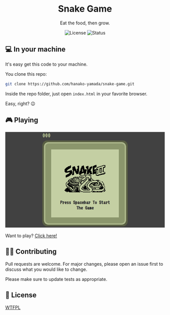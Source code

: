 <h1 align="center">Snake Game</h1>
<p align="center">Eat the food, then grow.</p>

<div align="center">
    <img src="https://img.shields.io/badge/license-WTFPL-D92525?style=for-the-badge" alt="License" />
    <img src="https://img.shields.io/badge/status-finished-green?style=for-the-badge" alt="Status" />
</div>

## :computer: In your machine
It's easy get this code to your machine.

You clone this repo:
```bash
git clone https://github.com/hanako-yamada/snake-game.git
```

Inside the repo folder, just open `index.html` in your favorite browser.

Easy, right? :wink:

## :video_game: Playing
![Game Screen](header.png)

Want to play? [Click here!](https://hanako-yamada.github.io/snake-game)

## :technologist: Contributing
Pull requests are welcome. For major changes, please open an issue first to discuss what you would like to change.

Please make sure to update tests as appropriate.

## :scroll: License
[WTFPL](LICENSE)
